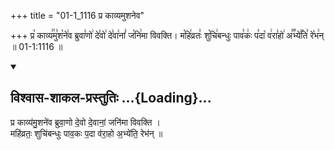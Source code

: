 +++
title = "01-1_1116 प्र काव्यमुशनेव"

+++
प्र꣡ काव्य꣢꣯मु꣣श꣡ने꣢व ब्रुवा꣣णो꣢ दे꣣वो꣢ दे꣣वा꣢नां꣣ ज꣡नि꣢मा विवक्ति। म꣡हि꣢व्रतः꣣ शु꣡चि꣢बन्धुः पाव꣣कः꣢ प꣣दा꣡ व꣢रा꣣हो꣢ अ꣣꣬भ्ये꣢꣯ति꣣ रे꣡भ꣢न् ॥ 01-1:1116 ॥

<div class="js_include" newlevelforh1="2" title="विश्वास-शाकल-प्रस्तुतिः" unfilled url="/vedAH_Rk/shAkalam/saMhitA/vishvAsa-prastutiH/09/097/07_pra_kAvyamushaneva.md">
<details open><summary><h2>विश्वास-शाकल-प्रस्तुतिः ...{Loading}...</h2></summary>


प्र काव्य॑मु॒शने॑व ब्रुवा॒णो दे॒वो दे॒वानां॒ जनि॑मा विवक्ति ।  
महि॑व्रतः॒ शुचि॑बन्धुः पाव॒कः प॒दा व॑रा॒हो अ॒भ्ये॑ति॒ रेभ॑न् ॥

</details>
</div>